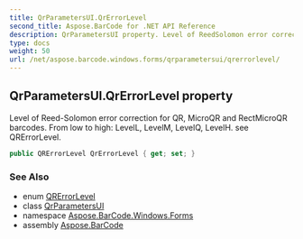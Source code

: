 ```yaml
---
title: QrParametersUI.QrErrorLevel
second_title: Aspose.BarCode for .NET API Reference
description: QrParametersUI property. Level of ReedSolomon error correction for QR MicroQR and RectMicroQR barcodes. From low to high LevelL LevelM LevelQ LevelH. see QRErrorLevel
type: docs
weight: 50
url: /net/aspose.barcode.windows.forms/qrparametersui/qrerrorlevel/
---
```

## QrParametersUI.QrErrorLevel property

Level of Reed-Solomon error correction for QR, MicroQR and RectMicroQR barcodes. From low to high: LevelL, LevelM, LevelQ, LevelH. see QRErrorLevel.

```csharp
public QRErrorLevel QrErrorLevel { get; set; }
```

### See Also

* enum [QRErrorLevel](../../../aspose.barcode.generation/qrerrorlevel/)
* class [QrParametersUI](../)
* namespace [Aspose.BarCode.Windows.Forms](../../qrparametersui/)
* assembly [Aspose.BarCode](../../../)


